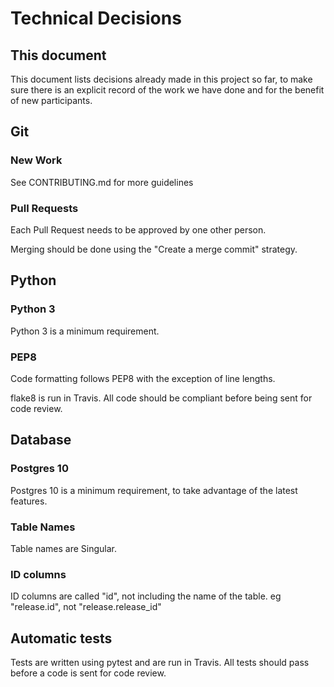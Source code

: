 # Technical Decisions

## This document

This document lists decisions already made in this project so far, to make sure there is an explicit record of the work 
we have done and for the benefit of new participants.

## Git

### New Work

See CONTRIBUTING.md for more guidelines

### Pull Requests

Each Pull Request needs to be approved by one other person.

Merging should be done using the "Create a merge commit" strategy.

## Python

### Python 3

Python 3 is a minimum requirement.

### PEP8

Code formatting follows PEP8 with the exception of line lengths.

flake8 is run in Travis. All code should be compliant before being sent for code review.

## Database 

### Postgres 10

Postgres 10 is a minimum requirement, to take advantage of the latest features.

### Table Names

Table names are Singular.

### ID columns

ID columns are called "id", not including the name of the table. eg "release.id", not "release.release_id"

## Automatic tests

Tests are written using pytest and are run in Travis. All tests should pass before a code is sent for code review.





